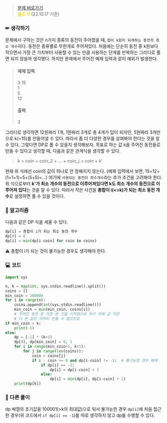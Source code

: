 > [문제 바로가기](https://www.acmicpc.net/problem/2294)  
> <span style="color: #FFD700">**골드 V**</span> (22.10.17 기준)

### ✏ 생각하기
문제에서 구하는 것은 n가지 종류의 동전이 주어졌을 때, `합이 k원이 되게하는 동전의 최소 개수`이다. 동전은 종류별로 무한개로 주어져있다.
처음에는 단순히 동전 중 k원보다 작으면서 가장 큰 가치부터 사용할 수 있는 만큼 사용하는 단계를 반복하는 그리디로 풀면 되지 않을까 생각했다. 하지만 문제에서 주어진 예제 입력과 같이 예외가 발생한다.
> #### 예제 입력  
> 3 15  
> 1  
> 5  
> 12  
> #### 출력  
> 3  

그리디로 생각하면 12원짜리 1개, 1원짜리 3개로 총 4개가 답이 되지만, 5원짜리 3개만으로 k(=15)를 만들어낼 수 있다. 따라서 좀 더 다양한 경우를 살펴봐야 한다는 것을 알 수 있다. 그렇다면 DP로 풀 수 있을지 생각해보자.
목표로 하는 값 k을 주어진 동전들로 만들 수 있다고 생각할 때, 다음과 같은 관계식을 생각할 수 있다.
> k = coin + coin_2 + ... + coin_j = coin + k'

현재 위 식에선 coin의 값이 하나로 안 정해지지 않는다. (예제 입력에서 보면, 15=12+(1+1+1)=5+(5+5)=...) 여기에 `사용되는 동전이 최수개수`라는 추가 조건을 고려해야 한다.
위 식으로부터 **k'가 최소 개수의 동전으로 이루어져있다면 k도 최소 개수의 동전으로 이루어져 있다**는 것을 알 수 있다. 따라서 작은 사건을 **총합이 i(<=k)가 되는 최소 동전 개수**로 설정하면 풀 수 있을 것이다.



### 📒 알고리즘
다음과 같은 DP 식을 세울 수 있다.
```python
dp[i] = 총합이 i가 되는 최소 동전 개수
dp[0] = 0
dp[i] = min(dp[i-coin] for coin in coins)
```
⚠ 총합이 i가 되는 것이 불가능한 경우도 생각해야 한다.

### 💻 코드
```python
import sys

n, k = map(int, sys.stdin.readline().split())
coins = []
min_coin = 100000
for i in range(n):
    coins.append(int(sys.stdin.readline()))
    min_coin = min(min_coin, coins[i])
    # 주어진 동전 중 가장 싼 것을 시작점으로 하기 위해 값 저장
    # 더 싼 값은 어차피 만들 수 없으므로 
if min_coin > k: 
    print(-1)
else: 
    dp = [-1] * (k+1)
    dp[0], dp[min_coin] = 0, 1
    for i in range(min_coin+1, k+1): 
        for j in range(len(coins)): 
            coin = coins[j]
            if i - coin >= 0 and dp[i-coin] != -1:  # 불가능한 경우 배제
                if dp[i] == -1:
                    dp[i] = dp[i-coin] + 1
                else: 
                    dp[i] = min(dp[i], dp[i-coin] + 1)
    print(dp[k])
```
### 👀 다른 풀이
dp 배열의 초기값을 100001(>k의 최대값)으로 둬서 불가능한 경우 `dp[i]`에 처음 접근한 경우(위 코드에서 `if dp[i] == -1`)를 따로 생각하지 않고 dp를 수행할 수 있다.
